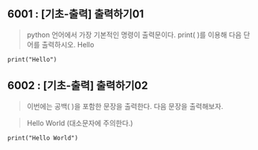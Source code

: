 ## 6001 : [기초-출력] 출력하기01

> python 언어에서 가장 기본적인 명령이 출력문이다.
> print( )를 이용해 다음 단어를 출력하시오.
> Hello

```
print("Hello")
```
## 6002 : [기초-출력] 출력하기02

>이번에는 공백( )을 포함한 문장을 출력한다.
>다음 문장을 출력해보자.

>Hello World
>(대소문자에 주의한다.)

```
print("Hello World")
```

